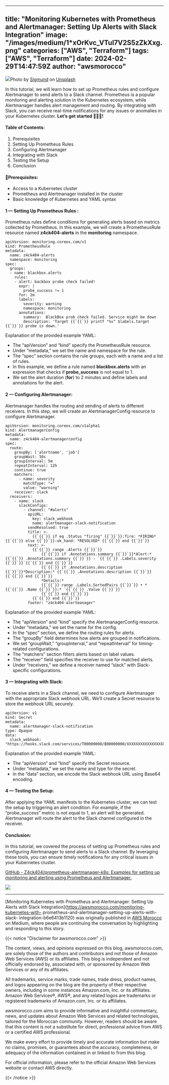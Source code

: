 
---
title: "Monitoring Kubernetes with Prometheus and Alertmanager: Setting Up Alerts with Slack Integration"
image: "/images/medium/1*xOrKvc_VTuI7V2S5zZkXxg.png"
categories: ["AWS", "Terraform"]
tags: ["AWS", "Terraform"]
date: 2024-02-29T14:47:59Z
author: "awsmorocco"
---

![](/assets/images/medium/0*KAcI4WGbxyNHP0o5)Photo by
[Sigmund](https://unsplash.com/@sigmund?utm_source=medium&utm_medium=referral)
on [Unsplash](https://unsplash.com?utm_source=medium&utm_medium=referral)

In this tutorial, we will learn how to set up Prometheus rules and configure
Alertmanager to send alerts to a Slack channel. Prometheus is a popular
monitoring and alerting solution in the Kubernetes ecosystem, while
Alertmanager handles alert management and routing. By integrating with Slack,
you can receive real-time notifications for any issues or anomalies in your
Kubernetes cluster. **Let’s get started 👨🏻‍💻!**

#### **Table of Contents:**

  1. Prerequisites
  2. Setting Up Prometheus Rules
  3. Configuring Alertmanager
  4. Integrating with Slack
  5. Testing the Setup
  6. Conclusion

#### 🚦Prerequisites:

  * Access to a Kubernetes cluster
  * Prometheus and Alertmanager installed in the cluster
  * Basic knowledge of Kubernetes and YAML syntax

#### **1 — Setting Up Prometheus Rules** :

Prometheus rules define conditions for generating alerts based on metrics
collected by Prometheus. In this example, we will create a PrometheusRule
resource named **z4ck404-alerts** in the **monitoring** namespace.

    
    
    apiVersion: monitoring.coreos.com/v1  
    kind: PrometheusRule  
    metadata:  
      name: z4ck404-alerts  
      namespace: monitoring  
    spec:  
      groups:  
      - name: blackbox.alerts  
        rules:  
        - alert: backbox probe check failed!   
          expr: |  
            probe_success != 1  
          for: 2m  
          labels:  
            severity: warning  
            namespace: monitoring  
          annotations:  
            summary:  BlackBox prob check failed. Service might be down  
            description: 'Target {{`{{`}} printf "%v" $labels.target {{`}}`}} probe is down.'

Explanation of the provided example YAML:

  * The “apiVersion” and “kind” specify the PrometheusRule resource.
  * Under “metadata,” we set the name and namespace for the rule.
  * The “spec” section contains the rule groups, each with a name and a list of rules.
  * In this example, we define a rule named **blackbox.alerts** with an expression that checks if **probe_success** is not equal to 1.
  * We set the alert duration (**for**) to 2 minutes and define labels and annotations for the alert.

#### 2 — Configuring Alertmanager:

Alertmanager handles the routing and sending of alerts to different receivers.
In this step, we will create an AlertmanagerConfig resource to configure
Alertmanager.

    
    
    apiVersion: monitoring.coreos.com/v1alpha1  
    kind: AlertmanagerConfig  
    metadata:  
      name: z4ck404-alertmanagerconfig  
    spec:  
      route:  
        groupBy: ['alertname', 'job']  
        groupWait: 10s  
        groupInterval: 5m  
        repeatInterval: 12h  
        continue: true  
        matchers:  
          - name: severity  
            matchType: "="  
            value: "warning"  
        receiver: slack  
      receivers:  
        - name: slack  
          slackConfigs:  
            - channel: "#alerts"  
              apiURL:  
                key: slack_webhook  
                name: alertmanager-slack-notification  
              sendResolved: true  
              title: >-  
                {{`{{`}} if eq .Status "firing" {{`}}`}}:fire: *FIRING* {{`{{`}} else {{`}}`}}:ok_hand: *RESOLVED* {{`{{`}} end {{`}}`}}  
              text: >-  
                {{`{{`}} range .Alerts {{`}}`}}  
                    {{`{{`}} if .Annotations.summary {{`}}`}}*Alert:* {{`{{`}} .Annotations.summary {{`}}`}} - `{{`{{`}} .Labels.severity {{`}}`}}`{{`{{`}} end {{`}}`}}  
                    {{`{{`}} if .Annotations.description {{`}}`}}*Description:* {{`{{`}} .Annotations.description {{`}}`}}{{`{{`}} end {{`}}`}}  
                    *Details:*  
                    {{`{{`}} range .Labels.SortedPairs {{`}}`}} • *{{`{{`}} .Name {{`}}`}}:* `{{`{{`}} .Value {{`}}`}}`  
                    {{`{{`}} end {{`}}`}}  
                {{`{{`}} end {{`}}`}}  
              footer: "z4ck404-alertmanager"

Explanation of the provided example YAML:

  * The “apiVersion” and “kind” specify the AlertmanagerConfig resource.
  * Under “metadata,” we set the name for the config.
  * In the “spec” section, we define the routing rules for alerts.
  * The “groupBy” field determines how alerts are grouped in notifications.
  * We set “groupWait,” “groupInterval,” and “repeatInterval” for timing-related configurations.
  * The “matchers” section filters alerts based on label values.
  * The “receiver” field specifies the receiver to use for matched alerts.
  * Under “receivers,” we define a receiver named “slack” with Slack-specific configurations.

#### 3 — Integrating with Slack:

To receive alerts in a Slack channel, we need to configure Alertmanager with
the appropriate Slack webhook URL. We’ll create a Secret resource to store the
webhook URL securely.

    
    
    apiVersion: v1  
    kind: Secret  
    metadata:  
      name: alertmanager-slack-notification  
    type: Opaque  
    data:  
      slack_webhook: "https://hooks.slack.com/services/T00000000/B00000000/XXXXXXXXXXXXXXXXXXXXXXXX"

Explanation of the provided example YAML:

  * The “apiVersion” and “kind” specify the Secret resource.
  * Under “metadata,” we set the name and type for the secret.
  * In the “data” section, we encode the Slack webhook URL using Base64 encoding.

#### 4 — Testing the Setup:

After applying the YAML manifests to the Kubernetes cluster, we can test the
setup by triggering an alert condition. For example, if the “probe_success”
metric is not equal to 1, an alert will be generated. Alertmanager will route
the alert to the Slack channel configured in the receiver.

#### Conclusion:

In this tutorial, we covered the process of setting up Prometheus rules and
configuring Alertmanager to send alerts to a Slack channel. By leveraging
these tools, you can ensure timely notifications for any critical issues in
your Kubernetes cluster.

[GitHub - Z4ck404/prometheus-alertmanager-k8s: Examples for setting up
monitoring and alerting using Prometheus and
Alertmanager.](https://github.com/Z4ck404/prometheus-alertmanager-k8s)

![](/assets/images/medium/stat?event=post.clientViewed&referrerSource=full_rss&postId=b6e6413b1120)

* * *

[Monitoring Kubernetes with Prometheus and Alertmanager: Setting Up Alerts
with Slack Integration](https://awsmorocco.com/monitoring-kubernetes-with-
prometheus-and-alertmanager-setting-up-alerts-with-slack-
integration-b6e6413b1120) was originally published in [AWS
Morocco](https://awsmorocco.com) on Medium, where people are continuing the
conversation by highlighting and responding to this story.



{{< notice "Disclaimer for awsmorocco.com" >}}

The content, views, and opinions expressed on this blog, awsmorocco.com, are solely those of the authors and contributors and not those of Amazon Web Services (AWS) or its affiliates. This blog is independent and not officially endorsed by, associated with, or sponsored by Amazon Web Services or any of its affiliates.

All trademarks, service marks, trade names, trade dress, product names, and logos appearing on the blog are the property of their respective owners, including in some instances Amazon.com, Inc. or its affiliates. Amazon Web Services®, AWS®, and any related logos are trademarks or registered trademarks of Amazon.com, Inc. or its affiliates.

awsmorocco.com aims to provide informative and insightful commentary, news, and updates about Amazon Web Services and related technologies, tailored for the Moroccan community. However, readers should be aware that this content is not a substitute for direct, professional advice from AWS or a certified AWS professional.

We make every effort to provide timely and accurate information but make no claims, promises, or guarantees about the accuracy, completeness, or adequacy of the information contained in or linked to from this blog.

For official information, please refer to the official Amazon Web Services website or contact AWS directly.

{{< /notice >}}
